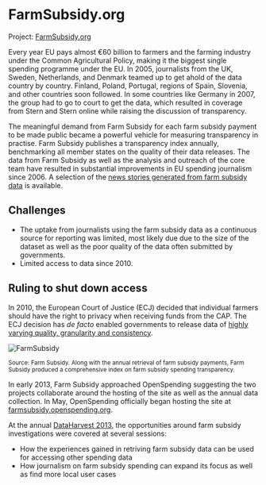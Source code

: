 # FarmSubsidy.org

<div class="well">Project: <a href="http://farmsubsidy.org/">FarmSubsidy.org</a></div>

Every year EU pays almost €60 billion to farmers and the farming industry under the Common Agricultural Policy, making it the biggest single spending programme under the EU. In 2005, journalists from the UK, Sweden, Netherlands, and Denmark teamed up to get ahold of the data country by country. Finland, Poland, Portugal, regions of Spain, Slovenia, and other countries soon followed. In some countries like Germany in 2007, the group had to go to court to get the data, which resulted in coverage from Stern and Stern online while raising the discussion of transparency.

The meaningful demand from Farm Subsidy for each farm subsidy payment to be made public became a powerful vehicle for measuring transparency in practise. 
Farm Subsidy publishes a transparency index annually, benchmarking all member states on the quality of their data releases. The data from Farm Subsidy as well as the analysis and outreach of the
core team have resulted in substantial improvements in EU spending journalism
since 2006. A selection of the [news stories generated from farm subsidy
data](http://farmsubsidy.openspending.org/news/) is available.

## Challenges 

- The uptake from journalists using the farm subsidy data as a continuous source for reporting was limited, most likely due due to the size of the dataset as well as the poor quality of the data often submitted by governments. 
- Limited access to data since 2010.

## Ruling to shut down access

In 2010, the European Court of Justice (ECJ) decided that individual farmers should have the right to privacy when receiving funds
from the CAP. The ECJ decision has *de facto* enabled governments to release data of [highly
varying quality, granularity and
consistency](http://farmsubsidy.org/news/features/2012-data-harvest/).

![FarmSubsidy](8895739487_b03be6f0fa.jpg)

<small>Source: Farm Subsidy. Along with the annual retrieval of farm subsidy
payments, Farm Subsidy produced a comprehensive index on farm subsidy
spending transparency.</small>

In early 2013, Farm Subsidy approached OpenSpending suggesting the two
projects collaborate around the hosting of the site as well as the
annual data collection. In May, OpenSpending officially began hosting the
site at
[farmsubsidy.openspending.org](http://farmsubsidy.openspending.org).

At the annual [DataHarvest
2013](http://www.journalismfund.eu/dataharvest13), the opportunities around farm subsidy investigations were covered at several sessions:

*  How the experiences gained in retriving farm subsidy data can be
    used for accessing other spending data
*  How journalism on farm subsidy spending can expand its focus as well
    as find more local user cases
